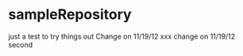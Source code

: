 sampleRepository
================

just a test to try things out
Change on 11/19/12
xxx
change on 11/19/12 second
